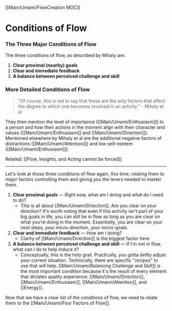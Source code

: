 [[Main/Umami/FlowCreation MOC]]
# Conditions of Flow
### The Three Major Conditions of Flow
The three conditions of flow, as described by Mihaly are:

1. **Clear proximal (nearby) goals**
2. **Clear and immediate feedback**
3. **A balance between perceived challenge and skill**

### More Detailed Conditions of Flow
> "Of course, this is not to say that these are the only factors that affect the degree to which one becomes involved in an activity." - Mihaly et al

They then mention the level of importance ([[Main/Umami/Enthusiasm]]) to a person and how their actions in the moment align with their character and values ([[Main/Umami/Enthusiasm]] and [[Main/Umami/Direction]]). Mentioned elsewhere by Mihaly et al are the additional negative factors of distractions ([[Main/Umami/Attention]]) and low self-esteem ([[Main/Umami/Enthusiasm]]).

Related: [[Flow, Insights, and Acting cannot be forced]]

---
Let's look at those three conditions of flow again, this time, relating them to major factors controlling them and giving you the levers needed to master them.

1. **Clear proximal goals** — Right now, what am I doing and what do I need to do?
   - This is all about [[Main/Umami/Direction]]. Are you clear on your direction? It's worth noting that even if this activity isn't part of your big goals in life, you can still be in flow as long as you are clear on what you're doing in the moment. Essentially, you are clear on your next steps, your micro-direction, your micro-goals.
2. **Clear and immediate feedback** — How am I doing?
   - Clarity of [[Main/Umami/Direction]] is the biggest factor here.
3. **A balance between perceived challenge and skill** — If I'm not in flow, what can I do to help induce it?  
   - Conceptually, this is the holy grail. Practically, you gotta deftly adjust your current situation. Technically, there are specific "recipes" to use that will help. [[Main/Umami/Balancing Challenge and Skill]] is the most important condition because it's the result of every element that dictates quality experience: [[Main/Umami/Direction]], [[Main/Umami/Enthusiasm]], [[Main/Umami/Attention]], and [[Energy]]. 

Now that we have a clear list of the conditions of flow, we need to relate them to the [[Main/Umami/Four Factors of Flow]]. 